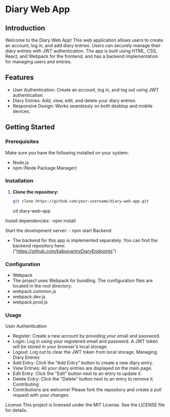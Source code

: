 # Diary Web App

## Introduction

Welcome to the Diary Web App! This web application allows users to create an account, log in, and add diary entries. Users can securely manage their diary entries with JWT authentication. The app is built using HTML, CSS, React, and Webpack for the frontend, and has a backend implementation for managing users and entries.

## Features

- User Authentication: Create an account, log in, and log out using JWT authentication.
- Diary Entries: Add, view, edit, and delete your diary entries.
- Responsive Design: Works seamlessly on both desktop and mobile devices.


## Getting Started

### Prerequisites

Make sure you have the following installed on your system:

- Node.js
- npm (Node Package Manager)

### Installation

1. **Clone the repository:**

   ```sh
   git clone https://github.com/your-username/diary-web-app.git

   ```
   cd diary-web-app


Install dependencies:
    -npm install

Start the development server:
    - npm start
Backend
- The backend for this app is implemented separately. You can find the backend repository here:
    ("https://github.com/kabuiya/myDiaryEndpoints")

### Configuration
- Webpack
- The project uses Webpack for bundling. The configuration files are located in the root directory:
- webpack.common.js
- webpack.dev.js
- webpack.prod.js




### Usage
 User Authentication
- Register: Create a new account by providing your email and password.
- Login: Log in using your registered email and password. A JWT token will be stored in your browser's local storage.
- Logout: Log out to clear the JWT token from local storage.
Managing Diary Entries
- Add Entry: Click the "Add Entry" button to create a new diary entry.
- View Entries: All your diary entries are displayed on the main page.
- Edit Entry: Click the "Edit" button next to an entry to update it.
- Delete Entry: Click the "Delete" button next to an entry to remove it.
Contributing
- Contributions are welcome! Please fork the repository and create a pull request with your changes.

License
This project is licensed under the MIT License. See the LICENSE file for details.


